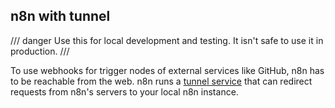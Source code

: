 ## n8n with tunnel

/// danger
Use this for local development and testing. It isn't safe to use it in production.
///

To use webhooks for trigger nodes of external services like GitHub, n8n has to be reachable from the web. n8n runs a [tunnel service](https://github.com/localtunnel/localtunnel) that can redirect requests from n8n's servers to your local n8n instance.
